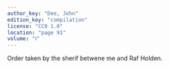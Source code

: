 ```yaml
---
author_key: "Dee, John"
edition_key: "compilation"
license: "CC0 1.0"
location: "page 91"
volume: "Ⅰ"
---
```

Order taken by the sherif betwene me and Raf Holden.
